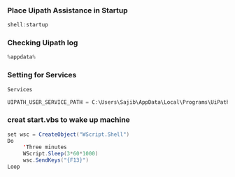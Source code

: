 
### Place Uipath Assistance in Startup

```scala
shell:startup
```
### Checking Uipath log
```scala
%appdata%
```


### Setting for Services
```scala
Services
```
```scala
UIPATH_USER_SERVICE_PATH = C:\Users\Sajib\AppData\Local\Programs\UiPath\Studio\UiPath.Service.UserHost.exe
```

### creat start.vbs to wake up machine
```scala
set wsc = CreateObject("WScript.Shell")
Do
     'Three minutes
     WScript.Sleep(3*60*1000)
     wsc.SendKeys("{F13}")
Loop
```

